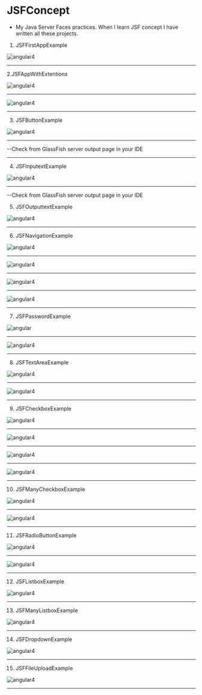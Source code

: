 # JSFConcept
* My Java Server Faces practices. When I learn JSF concept I have written all these projects.


1. JSFFirstAppExample

![angular4](https://upload.cc/i1/2018/07/16/9RhXM1.png)

--------------------------------------------------------------

2.JSFAppWithExtentions

![angular4](https://upload.cc/i1/2018/07/16/GuBWV5.png)

--------------------------------------------------------------

![angular4](https://upload.cc/i1/2018/07/16/fxLren.png)

--------------------------------------------------------------

3. JSFButtonExample

![angular4](https://upload.cc/i1/2018/07/16/6gOKHc.png)

--------------------------------------------------------------

--Check from GlassFish server output page in your IDE

--------------------------------------------------------------

4. JSFInputextExample

![angular4](https://upload.cc/i1/2018/07/16/5T47Xm.png)

--------------------------------------------------------------

--Check from GlassFish server output page in your IDE

5. JSFOutputtextExample

![angular4](https://upload.cc/i1/2018/07/16/hxdeKZ.png)

--------------------------------------------------------------

6. JSFNavigationExample

![angular4](https://upload.cc/i1/2018/07/16/Ab3jJV.png)

--------------------------------------------------------------

![angular4](https://upload.cc/i1/2018/07/16/ZlAL9F.png)

--------------------------------------------------------------

![angular4](https://upload.cc/i1/2018/07/16/4GfC7V.png)

--------------------------------------------------------------

![angular4](https://upload.cc/i1/2018/07/16/2reyzC.png)

--------------------------------------------------------------

7. JSFPasswordExample

![angular](https://upload.cc/i1/2018/07/16/zahOAb.png)

--------------------------------------------------------------

![angular4](https://upload.cc/i1/2018/07/16/LKiB7u.png)

--------------------------------------------------------------


8. JSFTextAreaExample

![angular4](https://upload.cc/i1/2018/07/16/WYaCwH.png)

--------------------------------------------------------------

![angular4](https://upload.cc/i1/2018/07/16/jqxALB.png)

--------------------------------------------------------------

9. JSFCheckboxExample

![angular4](https://upload.cc/i1/2018/07/16/d6IwUe.png)

--------------------------------------------------------------

![angular4](https://upload.cc/i1/2018/07/16/LFmzcl.png)

--------------------------------------------------------------

![angular4](https://upload.cc/i1/2018/07/16/TgJ0du.png)

--------------------------------------------------------------

![angular4](https://upload.cc/i1/2018/07/16/cMnyWQ.png)

--------------------------------------------------------------

10. JSFManyCheckboxExample

![angular4](https://upload.cc/i1/2018/07/16/rmtVMc.png)

--------------------------------------------------------------

![angular4](https://upload.cc/i1/2018/07/16/KWBm2u.png)

--------------------------------------------------------------

11. JSFRadioButtonExample

![angular4](https://upload.cc/i1/2018/07/16/QViLzv.png)

--------------------------------------------------------------

![angular4](https://upload.cc/i1/2018/07/16/a56RHh.png)

--------------------------------------------------------------

12. JSFListboxExample

![angular4](https://upload.cc/i1/2018/07/16/CNP5RF.png)

--------------------------------------------------------------

13. JSFManyListboxExample

![angular4](https://upload.cc/i1/2018/07/16/KP9h7Y.png)

--------------------------------------------------------------

14. JSFDropdownExample 

![angular4](https://upload.cc/i1/2018/07/16/aUYm5e.png)

--------------------------------------------------------------

15. JSFFileUploadExample

![angular4](https://upload.cc/i1/2018/07/16/ALwN8d.png)

--------------------------------------------------------------









